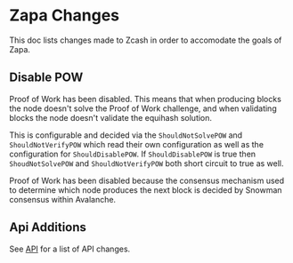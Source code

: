 # Zapa Changes

This doc lists changes made to Zcash in order to accomodate the goals of Zapa.

## Disable POW

Proof of Work has been disabled. This means that when producing blocks the node doesn't solve the Proof of Work challenge, and when validating blocks the node doesn't validate the equihash solution.

This is configurable and decided via the `ShouldNotSolvePOW` and `ShouldNotVerifyPOW` which read their own configuration as well as the configuration for `ShouldDisablePOW`. If `ShouldDisablePOW` is true then `ShoudNotSolvePOW` and `ShouldNotVerifyPOW` both short circuit to true as well. 

Proof of Work has been disabled because the consensus mechanism used to determine which node produces the next block is decided by Snowman consensus within Avalanche.

## Api Additions

See [API](https://github.com/zapalabs/zcash/blob/master/doc/api.md) for a list of API changes.

